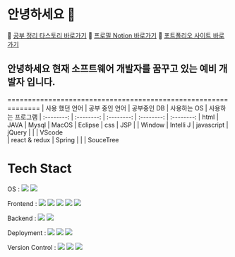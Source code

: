 # 안녕하세요 👋


🔖 [공부 정리 타스토리 바로가기](https://duridan-program.tistory.com/)
🔖 [프로필 Notion 바로가기](https://www.notion.so/3b71fd9255d94f6489ec1898b07a87a8)
🔖 [포트폴리오 사이트  바로가기](https://minjun-portfolio.netlify.app/)


## 안녕하세요 현재 소프트웨어 개발자를 꿈꾸고 있는 예비 개발자 입니다.

============================================================== 
| 사용 했던 언어   | 공부 중인 언어  | 공부중인 DB  |  사용하는 OS  | 사용하는 프로그램
| :--------:     |    :--------: |  :--------:  | :--------: |  :--------:
| html           |     JAVA      |    Mysql     |   MacOS    |    Eclipse
| css            |     JSP       |              |   Window   |    Intelli J
| javascript     |     jQuery    |              |            |    VScode  
| react & redux  |     Spring    |              |            |    SouceTree 


# Tech Stact
OS : <img src="https://img.shields.io/badge/Windows-0078D6?style=flat-square&logo=Windows&logoColor=white"/> <img src="https://img.shields.io/badge/macOS-000000?style=flat-square&logo=macOS&logoColor=white"/>

Frontend : <img src="https://img.shields.io/badge/HTML-E34F26?style=flat-square&logo=HTML5&logoColor=white"/> <img src="https://img.shields.io/badge/CSS-1572B6?style=flat-square&logo=CSS3&logoColor=white"/> <img src="https://img.shields.io/badge/JavaScript-F7DF1E?style=flat-square&logo=JavaScript&logoColor=white"/> <img src="https://img.shields.io/badge/React-61DAFB?style=flat-square&logo=React&logoColor=white"/> <img src="https://img.shields.io/badge/Redux-764ABC?style=flat-square&logo=Redux&logoColor=white"/> 

Backend : <img src="https://img.shields.io/badge/Node.js-339933?style=flat-square&logo=Node.js&logoColor=white"/> <img src="https://img.shields.io/badge/Django-092E20?style=flat-square&logo=Django&logoColor=white"/>  

Deployment : <img src="https://img.shields.io/badge/Firebase-FFCA28?style=flat-square&logo=Firebase&logoColor=white"/> <img src="https://img.shields.io/badge/Netlify-00C7B7?style=flat-square&logo=Netlify&logoColor=white"/> <img src="https://img.shields.io/badge/Docker-2496ED?style=flat-square&logo=Docker&logoColor=white"/>

Version Control  : <img src="https://img.shields.io/badge/Git-F05032?style=flat-square&logo=Git&logoColor=white"/> <img src="https://img.shields.io/badge/GitHub-181717?style=flat-square&logo=GitHub&logoColor=white"/> <img src="https://img.shields.io/badge/Sourcetree-0052CC?style=flat-square&logo=Sourcetree&logoColor=white"/>









